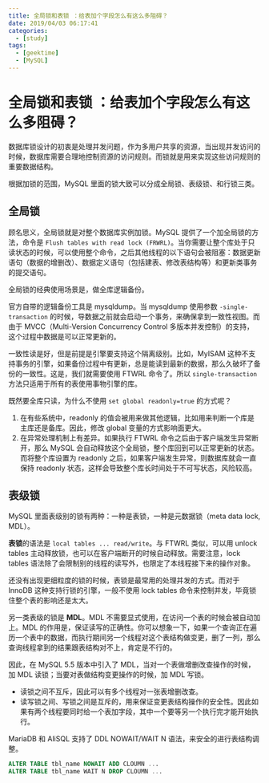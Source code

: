 ```yaml
---
title: 全局锁和表锁 ：给表加个字段怎么有这么多阻碍？
date: 2019/04/03 06:17:41
categories: 
  - [study]
tags: 
  - [geektime]
  - [MySQL]
---
```


# 全局锁和表锁 ：给表加个字段怎么有这么多阻碍？

数据库锁设计的初衷是处理并发问题，作为多用户共享的资源，当出现并发访问的时候，数据库需要合理地控制资源的访问规则。而锁就是用来实现这些访问规则的重要数据结构。

根据加锁的范围，MySQL 里面的锁大致可以分成全局锁、表级锁、和行锁三类。

## 全局锁

顾名思义，全局锁就是对整个数据库实例加锁。MySQL 提供了一个加全局锁的方法，命令是 `Flush tables with read lock (FRWRL)`。当你需要让整个库处于只读状态的时候，可以使用整个命令，之后其他线程的以下语句会被阻塞：数据更新语句（数据的增删改）、数据定义语句（包括建表、修改表结构等）和更新类事务的提交语句。

全局锁的经典使用场景是，做全库逻辑备份。

官方自带的逻辑备份工具是 mysqldump。当 mysqldump 使用参数 `-single-transaction` 的时候，导数据之前就会启动一个事务，来确保拿到一致性视图。而由于 MVCC（Multi-Version Concurrency Control 多版本并发控制）的支持，这个过程中数据是可以正常更新的。

一致性读是好，但是前提是引擎要支持这个隔离级别。比如，MyISAM 这种不支持事务的引擎，如果备份过程中有更新，总是能读到最新的数据，那么久破坏了备份的一致性。这是，我们就需要使用 FTWRL 命令了。所以 `single-transaction` 方法只适用于所有的表使用事物引擎的库。

既然要全库只读，为什么不使用 `set global readonly=true` 的方式呢？

1. 在有些系统中，readonly 的值会被用来做其他逻辑，比如用来判断一个库是主库还是备库。因此，修改 global 变量的方式影响面更大。
2. 在异常处理机制上有差异。如果执行 FTWRL 命令之后由于客户端发生异常断开，那么 MySQL 会自动释放这个全局锁，整个库回到可以正常更新的状态。而将整个库设置为 readonly 之后，如果客户端发生异常，则数据库就会一直保持 readonly 状态，这样会导致整个库长时间处于不可写状态，风险较高。

## 表级锁

MySQL 里面表级别的锁有两种：一种是表锁，一种是元数据锁（meta data lock, MDL）。

**表锁**的语法是 `local tables ... read/write`。与 FTWRL 类似，可以用 unlock tables 主动释放锁，也可以在客户端断开的时候自动释放。需要注意，lock tables 语法除了会限制别的线程的读写外，也限定了本线程接下来的操作对象。

还没有出现更细粒度的锁的时候，表锁是最常用的处理并发的方式。而对于 InnoDB 这种支持行锁的引擎，一般不使用 lock tables 命令来控制并发，毕竟锁住整个表的影响还是太大。

另一类表级的锁是 **MDL**。MDL 不需要显式使用，在访问一个表的时候会被自动加上。MDL 的作用是，保证读写的正确性。你可以想象一下，如果一个查询正在遍历一个表中的数据，而执行期间另一个线程对这个表结构做变更，删了一列，那么查询线程拿到的结果跟表结构对不上，肯定是不行的。

因此，在 MySQL 5.5 版本中引入了 MDL，当对一个表做增删改查操作的时候，加 MDL 读锁；当要对表做结构变更操作的时候，加 MDL 写锁。

- 读锁之间不互斥，因此可以有多个线程对一张表增删改查。
- 读写锁之间、写锁之间是互斥的，用来保证变更表结构操作的安全性。因此如果有两个线程要同时给一个表加字段，其中一个要等另一个执行完才能开始执行。

MariaDB 和 AliSQL 支持了 DDL NOWAIT/WAIT N 语法，来安全的进行表结构调整。

``` sql
ALTER TABLE tbl_name NOWAIT ADD CLOUMN ...
ALTER TABLE tbl_name WAIT N DROP CLOUMN ...
```


